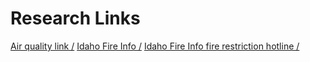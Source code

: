 # Research Links


[Air quality link /](https://airnow.gov/)
[Idaho Fire Info /](http://www.idahofireinfo.com/search/label/Eastern)
[Idaho Fire Info fire restriction hotline /](1-844-433-4737) 
